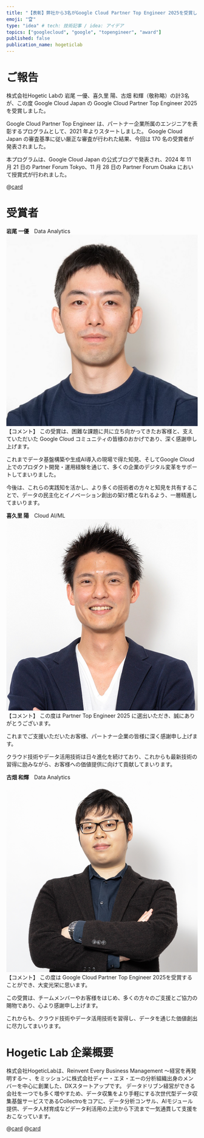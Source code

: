 ```yaml
---
title: "【表彰】弊社から3名がGoogle Cloud Partner Top Engineer 2025を受賞しました"
emoji: "🏆"
type: "idea" # tech: 技術記事 / idea: アイデア
topics: ["googlecloud", "google", "topengineer", "award"]
published: false
publication_name: hogeticlab
---
```

# ご報告
株式会社Hogetic Labの 岩尾 一優、喜久里 陽、古畑 和輝（敬称略）の計3名が、この度 Google Cloud Japan の Google Cloud Partner Top Engineer 2025 を受賞しました。

Google Cloud Partner Top Engineer は、パートナー企業所属のエンジニアを表彰するプログラムとして、2021 年よりスタートしました。
Google Cloud Japan の審査基準に従い厳正な審査が行われた結果、今回は 170 名の受賞者が発表されました。

本プログラムは、Google Cloud Japan の公式ブログで発表され、2024 年 11 月 21 日の Partner Forum Tokyo、11 月 28 日の Partner Forum Osaka において授賞式が行われました。

@[card](https://cloud.google.com/blog/ja/topics/partners/partner-top-engineer-2025-award-winners)

# 受賞者
**岩尾 一優**　Data Analytics
![岩尾さん画像](/images/articles/a2cf821a678d22_1.png)
【コメント】
この受賞は、困難な課題に共に立ち向かってきたお客様と、支えていただいた Google Cloud コミュニティの皆様のおかげであり、深く感謝申し上げます。

これまでデータ基盤構築や生成AI導入の現場で得た知見、そしてGoogle Cloud上でのプロダクト開発・運用経験を通じて、多くの企業のデジタル変革をサポートしてまいりました。

今後は、これらの実践知を活かし、より多くの技術者の方々と知見を共有することで、データの民主化とイノベーション創出の架け橋となれるよう、一層精進してまいります。

**喜久里 陽**　Cloud AI/ML
![喜久里さん画像](/images/articles/a2cf821a678d22_2.jpeg)
【コメント】
この度は Partner Top Engineer 2025 に選出いただき、誠にありがとうございます。

これまでご支援いただいたお客様、パートナー企業の皆様に深く感謝申し上げます。

クラウド技術やデータ活用技術は日々進化を続けており、これからも最新技術の習得に励みながら、お客様への価値提供に向けて貢献してまいります。

**古畑 和輝**　Data Analytics
![古畑画像](/images/articles/a2cf821a678d22_3.png)
【コメント】
この度は Google Cloud Partner Top Engineer 2025を受賞することができ、大変光栄に思います。

この受賞は、チームメンバーやお客様をはじめ、多くの方々のご支援とご協力の賜物であり、心より感謝申し上げます。

これからも、クラウド技術やデータ活用技術を習得し、データを通じた価値創出に尽力してまいります。

# Hogetic Lab 企業概要
株式会社HogeticLabは、Reinvent Every Business Management 〜経営を再発明する〜 、をミッションに株式会社ディー・エヌ・エーの分析組織出身のメンバーを中心に創業した、DXスタートアップです。
データドリブン経営ができる会社を一つでも多く増やすため、データ収集をより手軽にする次世代型データ収集基盤サービスであるCollectroをコアに、データ分析コンサル、AIモジュール提供、データ人材育成などデータ利活用の上流から下流まで一気通貫して支援をおこなっています。

@[card](https://hogetic-lab.com/)
@[card](https://hogeticlab.notion.site/Hogetic-Lab-ae041841b7ac4cbcb1bffbc05c6b892e)